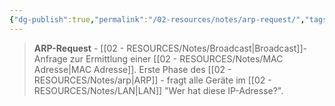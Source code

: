 ```yaml
---
{"dg-publish":true,"permalink":"/02-resources/notes/arp-request/","tags":["informatik/netzwerk/arp/anfrage","broadcast/suche","informatik/netzwerk/protokoll"],"noteIcon":"","updated":"2025-10-29T12:59:02.606+01:00"}
---
```


>**ARP-Request** - [[02 - RESOURCES/Notes/Broadcast\|Broadcast]]-Anfrage zur Ermittlung einer [[02 - RESOURCES/Notes/MAC Adresse\|MAC Adresse]].
Erste Phase des [[02 - RESOURCES/Notes/arp\|ARP]] - fragt alle Geräte im [[02 - RESOURCES/Notes/LAN\|LAN]] "Wer hat diese IP-Adresse?".